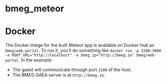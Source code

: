 # bmeg_meteor

# Docker

The Docker image for the built Meteor app is available on Docker Hub as `bmeg/web-portal`. To run it, you'll do something like `docker run -p 3100:3000 -e ROOT_URL="http://localhost" -e bmeg_ip="http://bmeg.io" bmeg/web-portal`. In the example:

- The guest will communicate through port `3100` of the host.
- The BMEG GAEA server is at `http://bmeg.io`.

